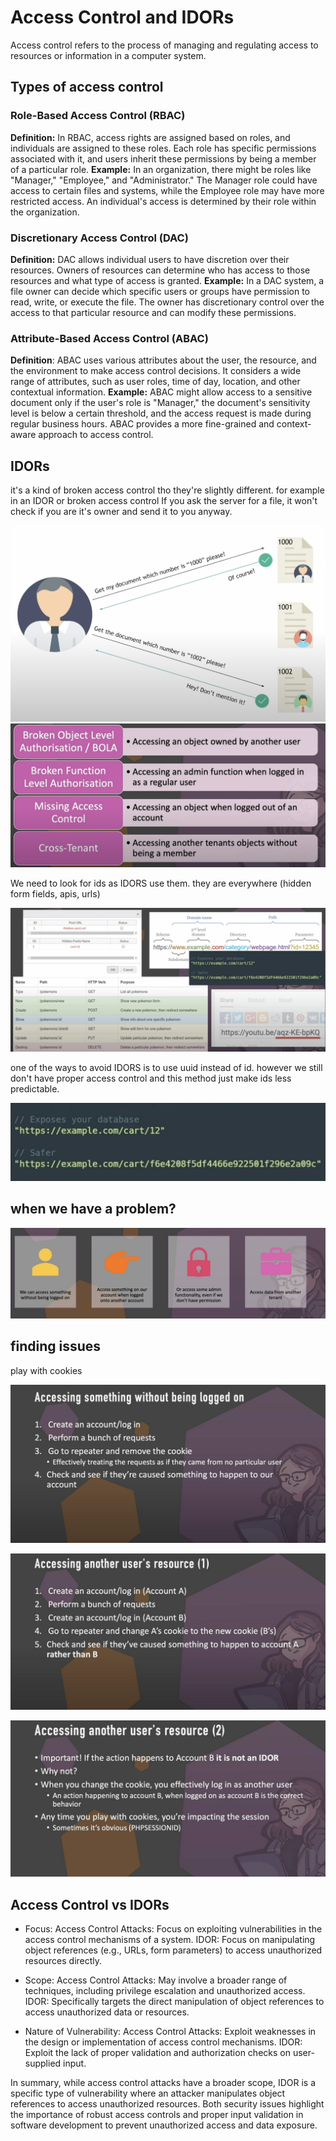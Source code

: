 # Access Control and IDORs

Access control refers to the process of managing and regulating access to resources or information in a computer system.

## Types of access control

### Role-Based Access Control (RBAC)

**Definition:** In RBAC, access rights are assigned based on roles, and individuals are assigned to these roles. Each role has specific permissions associated with it, and users inherit these permissions by being a member of a particular role.
**Example:** In an organization, there might be roles like "Manager," "Employee," and "Administrator." The Manager role could have access to certain files and systems, while the Employee role may have more restricted access. An individual's access is determined by their role within the organization.

### Discretionary Access Control (DAC)

**Definition:** DAC allows individual users to have discretion over their resources. Owners of resources can determine who has access to those resources and what type of access is granted.
**Example:** In a DAC system, a file owner can decide which specific users or groups have permission to read, write, or execute the file. The owner has discretionary control over the access to that particular resource and can modify these permissions.

### Attribute-Based Access Control (ABAC)

**Definition**: ABAC uses various attributes about the user, the resource, and the environment to make access control decisions. It considers a wide range of attributes, such as user roles, time of day, location, and other contextual information.
**Example:** ABAC might allow access to a sensitive document only if the user's role is "Manager," the document's sensitivity level is below a certain threshold, and the access request is made during regular business hours. ABAC provides a more fine-grained and context-aware approach to access control.

## IDORs

it's a kind of broken access control tho they're slightly different. for example in an IDOR or broken access control If you ask the server for a file, it won't check if you are it's owner and send it to you anyway.

![6fd56d9883fd025bb1cbcf32d365b759.png](../../_resources/6fd56d9883fd025bb1cbcf32d365b759.png)
![a785bab372ba3443f30b62401713f194.png](../../_resources/a785bab372ba3443f30b62401713f194.png)

We need to look for ids as IDORS use them. they are everywhere (hidden form fields, apis, urls)

![e8dd9fc995b6bc701f1d9a0f48b98ad5.png](../../_resources/e8dd9fc995b6bc701f1d9a0f48b98ad5.png)

one of the ways to avoid IDORS is to use uuid instead of id. however we still don't have proper access control and this method just make ids less predictable.

![06621abf66c36cc9c13cb27eddfcd56a.png](../../_resources/06621abf66c36cc9c13cb27eddfcd56a.png)

## when we have a problem?

![e21d469a08a03daa80f75cfa2cba2170.png](../../_resources/e21d469a08a03daa80f75cfa2cba2170.png)

## finding issues

play with cookies

![7e8a71c9c365ed9c9677001d866a141a.png](../../_resources/7e8a71c9c365ed9c9677001d866a141a.png)

![7008622cbd678e565658fbab95102e8a.png](../../_resources/7008622cbd678e565658fbab95102e8a.png)

![b5384e4c6cd2e52e21e6c21074661305.png](../../_resources/b5384e4c6cd2e52e21e6c21074661305.png)

## Access Control vs IDORs

- Focus:
Access Control Attacks: Focus on exploiting vulnerabilities in the access control mechanisms of a system.
IDOR: Focus on manipulating object references (e.g., URLs, form parameters) to access unauthorized resources directly.

- Scope:
Access Control Attacks: May involve a broader range of techniques, including privilege escalation and unauthorized access.
IDOR: Specifically targets the direct manipulation of object references to access unauthorized data or resources.

- Nature of Vulnerability:
Access Control Attacks: Exploit weaknesses in the design or implementation of access control mechanisms.
IDOR: Exploit the lack of proper validation and authorization checks on user-supplied input.

In summary, while access control attacks have a broader scope, IDOR is a specific type of vulnerability where an attacker manipulates object references to access unauthorized resources. Both security issues highlight the importance of robust access controls and proper input validation in software development to prevent unauthorized access and data exposure.
